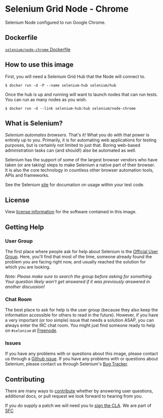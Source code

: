 # Selenium Grid Node - Chrome

Selenium Node configured to run Google Chrome.

## Dockerfile

[`selenium/node-chrome` Dockerfile](https://github.com/SeleniumHQ/docker-selenium/blob/master/NodeChrome/Dockerfile)

## How to use this image

First, you will need a Selenium Grid Hub that the Node will connect to.

```
$ docker run -d -P --name selenium-hub selenium/hub
```

Once the hub is up and running will want to launch nodes that can run tests. You can run as many nodes as you wish.

```
$ docker run -d --link selenium-hub:hub selenium/node-chrome
```

## What is Selenium?
_Selenium automates browsers._ That's it! What you do with that power is entirely up to you. Primarily, it is for automating web applications for testing purposes, but is certainly not limited to just that. Boring web-based administration tasks can (and should!) also be automated as well.

Selenium has the support of some of the largest browser vendors who have taken (or are taking) steps to make Selenium a native part of their browser. It is also the core technology in countless other browser automation tools, APIs and frameworks.

See the Selenium [site](http://docs.seleniumhq.org/) for documation on usage within your test code.

## License

View [license information](https://code.google.com/p/selenium/source/browse/COPYING) for the software contained in this image.

## Getting Help

### User Group

The first place where people ask for help about Selenium is the [Official User Group](https://groups.google.com/forum/#!forum/selenium-users). Here, you'll find that most of the time, someone already found the problem you are facing right now, and usually reached the solution for which you are looking.

_Note: Please make sure to search the group before asking for something. Your question likely won't get answered if it was previously answered in another discussion!_

### Chat Room

The best place to ask for help is the user group (because they also keep the information accessible for others to read in the future). However, if you have a very important (or too simple) issue that needs a solution ASAP, you can always enter the IRC chat room. You might just find someone ready to help on `#selenium` at [Freenode](https://freenode.net/).

### Issues

If you have any problems with or questions about this image, please contact us through a [Github issue](https://github.com/SeleniumHQ/docker-selenium/issues). If you have any problems with or questions about Selenium, please contact us through Selenium's [Bug Tracker](https://code.google.com/p/selenium/issues/list).

## Contributing

There are many ways to [contribute](http://docs.seleniumhq.org/about/getting-involved.jsp) whether by answering user questions, additional docs, or pull request we look forward to hearing from you.

If you do supply a patch we will need you to [sign the CLA](https://spreadsheets.google.com/spreadsheet/viewform?hl=en_US&formkey=dFFjXzBzM1VwekFlOWFWMjFFRjJMRFE6MQ#gid=0). We are part of [SFC](http://www.sfconservancy.org/)
